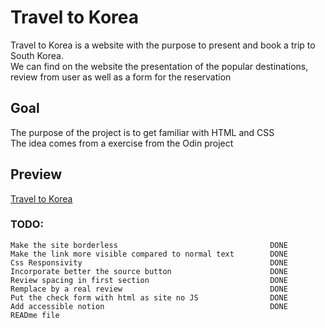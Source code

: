# Travel to Korea

Travel to Korea is a website with the purpose to present and book a trip to South Korea.   
We can find on the website the presentation of the popular destinations, review from user as well as a form for the reservation

## Goal

The purpose of the project is to get familiar with HTML and CSS  
The idea comes from a exercise from the Odin project

## Preview

[Travel to Korea](https://haveadream1.github.io/travel-to-korea/)

### TODO:

    Make the site borderless                                  DONE  
    Make the link more visible compared to normal text        DONE  
    Css Responsivity                                          DONE  
    Incorporate better the source button                      DONE  
    Review spacing in first section                           DONE  
    Remplace by a real review                                 DONE  
    Put the check form with html as site no JS                DONE  
    Add accessible notion                                     DONE  
    READme file  